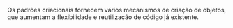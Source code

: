 Os padrões criacionais fornecem vários mecanismos de criação de objetos, que aumentam a flexibilidade e reutilização de código já existente.

